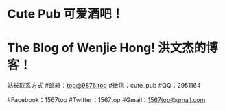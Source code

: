 # Cute Pub 可爱酒吧！
# The Blog of Wenjie Hong! 洪文杰的博客！


站长联系方式
#邮箱：top@9876.top
#微信：cute_pub
#QQ：2951164

#Facebook：1567top
#Twitter：1567top
#Gmail：1567top@gmail.com













